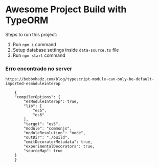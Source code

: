 # Awesome Project Build with TypeORM

Steps to run this project:

1. Run `npm i` command
2. Setup database settings inside `data-source.ts` file
3. Run `npm start` command


### Erro encontrado no server

```
https://bobbyhadz.com/blog/typescript-module-can-only-be-default-imported-esmoduleinterop
```

```
    {
    "compilerOptions": {
        "esModuleInterop": true,
        "lib": [
            "es5",
            "es6"
        ],
        "target": "es5",
        "module": "commonjs",
        "moduleResolution": "node",
        "outDir": "./build",
        "emitDecoratorMetadata": true,
        "experimentalDecorators": true,
        "sourceMap": true
    }
    }
```